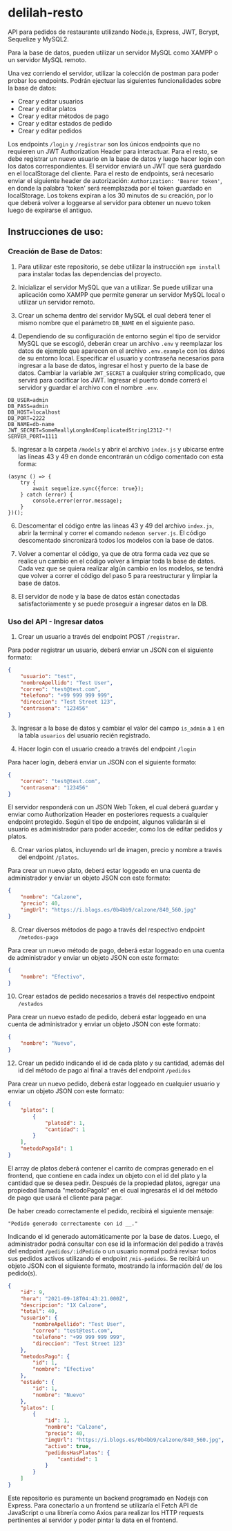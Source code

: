 # delilah-resto
API para pedidos de restaurante utilizando Node.js, Express, JWT, Bcrypt, Sequelize y MySQL2.


Para la base de datos, pueden utilizar un servidor MySQL como XAMPP o un servidor MySQL remoto.

Una vez corriendo el servidor, utilizar la colección de postman para poder probar los endpoints. Podrán ejectuar las siguientes funcionalidades sobre la base de datos:

- Crear y editar usuarios
- Crear y editar platos
- Crear y editar métodos de pago
- Crear y editar estados de pedido
- Crear y editar pedidos

Los endpoints `/login` y `/registrar` son los únicos endpoints que no requieren un JWT Authorization Header para interactuar. Para el resto, se debe registrar un nuevo usuario en la base de datos y luego hacer login con los datos correspondientes. El servidor enviará un JWT que será guardado en el localStorage del cliente. Para el resto de endpoints, será necesario enviar el siguiente header de autorización: `Authorization: 'Bearer token'`, en donde la palabra 'token' será reemplazada por el token guardado en localStorage. Los tokens expiran a los 30 minutos de su creación, por lo que deberá volver a loggearse al servidor para obtener un nuevo token luego de expirarse el antiguo.

## Instrucciones de uso:

### Creación de Base de Datos:

1. Para utilizar este repositorio, se debe utilizar la instrucción `npm install` para instalar todas las dependencias del proyecto.

2. Inicializar el servidor MySQL que van a utilizar. Se puede utilizar una aplicación como XAMPP que permite generar un servidor MySQL local o utilizar un servidor remoto.

3. Crear un schema dentro del servidor MySQL el cual deberá tener el mismo nombre que el parámetro `DB_NAME` en el siguiente paso.

4. Dependiendo de su configuración de entorno según el tipo de servidor MySQL que se escogió, deberán crear un archivo `.env` y reemplazar los datos de ejemplo que aparecen en el archivo `.env.example` con los datos de su entorno local. Especificar el usuario y contraseña necesarios para ingresar a la base de datos, ingresar el host y puerto de la base de datos. Cambiar la variable `JWT_SECRET` a cualquier string complicado, que servirá para codificar los JWT. Ingresar el puerto donde correrá el servidor y guardar el archivo con el nombre `.env`.

```
DB_USER=admin
DB_PASS=admin
DB_HOST=localhost
DB_PORT=2222
DB_NAME=db-name
JWT_SECRET=SomeReallyLongAndComplicatedString12312·"!
SERVER_PORT=1111
```

5. Ingresar a la carpeta `/models` y abrir el archivo `index.js` y ubicarse entre las líneas 43 y 49 en donde encontrarán un código comentado con esta forma: 

```
(async () => {
    try {
        await sequelize.sync({force: true});
    } catch (error) { 
        console.error(error.message);
    }
})();
```
6. Descomentar el código entre las líneas 43 y 49 del archivo `index.js`, abrir la terminal y correr el comando `nodemon server.js`. El código descomentado sincronizará todos los modelos con la base de datos.

7. Volver a comentar el código, ya que de otra forma cada vez que se realice un cambio en el código volver a limpiar toda la base de datos. Cada vez que se quiera realizar algún cambio en los modelos, se tendrá que volver a correr el código del paso 5 para reestructurar y limpiar la base de datos.

8. El servidor de node y la base de datos están conectadas satisfactoriamente y se puede proseguir a ingresar datos en la DB.


### Uso del API - Ingresar datos

1. Crear un usuario a través del endpoint POST `/registrar`.

Para poder registrar un usuario, deberá enviar un JSON con el siguiente formato:
```json
{
    "usuario": "test",
    "nombreApellido": "Test User",
    "correo": "test@test.com",
    "telefono": "+99 999 999 999",
    "direccion": "Test Street 123",
    "contrasena": "123456"
}
```

3. Ingresar a la base de datos y cambiar el valor del campo `is_admin` a `1` en la tabla `usuarios` del usuario recién registrado.

5. Hacer login con el usuario creado a través del endpoint `/login`

Para hacer login, deberá enviar un JSON con el siguiente formato:
```json
{
    "correo": "test@test.com",
    "contrasena": "123456" 
}
```

El servidor responderá con un JSON Web Token, el cual deberá guardar y enviar como Authorization Header en posteriores requests a cualquier endpoint protegido. Según el tipo de endpoint, algunos validarán si el usuario es administrador para poder acceder, como los de editar pedidos y platos.

6. Crear varios platos, incluyendo url de imagen, precio y nombre a través del endpoint `/platos`.

Para crear un nuevo plato, deberá estar loggeado en una cuenta de administrador y enviar un objeto JSON con este formato:
```json
{
    "nombre": "Calzone",
    "precio": 40,
    "imgUrl": "https://i.blogs.es/0b4bb9/calzone/840_560.jpg"
}
```

8. Crear diversos métodos de pago a través del respectivo endpoint `/metodos-pago`

Para crear un nuevo método de pago, deberá estar loggeado en una cuenta de administrador y enviar un objeto JSON con este formato:
```json
{
    "nombre": "Efectivo",
}
```

10. Crear estados de pedido necesarios a través del respectivo endpoint `/estados`

Para crear un nuevo estado de pedido, deberá estar loggeado en una cuenta de administrador y enviar un objeto JSON con este formato:
```json
{
    "nombre": "Nuevo",
}
```

12. Crear un pedido indicando el id de cada plato y su cantidad, además del id del método de pago al final a través del endpoint `/pedidos`

Para crear un nuevo pedido, deberá estar loggeado en cualquier usuario y enviar un objeto JSON con este formato:
```json
{
    "platos": [
        {
            "platoId": 1,
            "cantidad": 1
        }
    ],
    "metodoPagoId": 1
}
```

El array de platos deberá contener el carrito de compras generado en el frontend, que contiene en cada index un objeto con el id del plato y la cantidad que se desea pedir. Después de la propiedad platos, agregar una propiedad llamada "metodoPagoId" en el cual ingresarás el id del método de pago que usará el cliente para pagar.

De haber creado correctamente el pedido, recibirá el siguiente mensaje:

`"Pedido generado correctamente con id __."`

Indicando el id generado automáticamente por la base de datos. Luego, el administrador podrá consultar con ese id la información del pedido a través del endpoint `/pedidos/:idPedido` o un usuario normal podrá revisar todos sus pedidos activos utilizando el endpoint `/mis-pedidos`. Se recibirá un objeto JSON con el siguiente formato, mostrando la información del/ de los pedido(s).

```json
{
    "id": 9,
    "hora": "2021-09-18T04:43:21.000Z",
    "descripcion": "1X Calzone",
    "total": 40,
    "usuario": {
        "nombreApellido": "Test User",
        "correo": "test@test.com",
        "telefono": "+99 999 999 999",
        "direccion": "Test Street 123"
    },
    "metodosPago": {
        "id": 1,
        "nombre": "Efectivo"
    },
    "estado": {
        "id": 1,
        "nombre": "Nuevo"
    },
    "platos": [
        {
            "id": 1,
            "nombre": "Calzone",
            "precio": 40,
            "imgUrl": "https://i.blogs.es/0b4bb9/calzone/840_560.jpg",
            "activo": true,
            "pedidosHasPlatos": {
                "cantidad": 1
            }
        }
    ]
}
```


Este repositorio es puramente un backend programado en Nodejs con Express. Para conectarlo a un frontend se utilizaría el Fetch API de JavaScript o una librería como Axios para realizar los HTTP requests pertinentes al servidor y poder pintar la data en el frontend.
